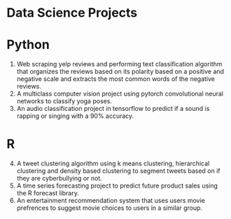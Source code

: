 # Data Science Projects


# Python
1. Web scraping yelp reviews and performing text classification algorithm that organizes the reviews based on its polarity based on a positive and negative scale and extracts the most common words of the negative reviews.
2. A multiclass computer vision project using pytorch convolutional neural networks to classify yoga poses.
3. An audio classification project in tensorflow to predict if a sound is rapping or singing with a 90% accuracy.

# R
4. A tweet clustering algorithm using k means clustering, hierarchical clustering and density based clustering to segment tweets based on if they are cyberbullying or not.
5. A time series forecasting project to predict future product sales using the R forecast library.
6. An entertainment recommendation system that uses users movie prefrences to suggest movie choices to users in a similar group.
